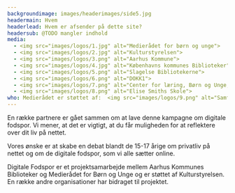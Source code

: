 ```yaml
---
backgroundimage: images/headerimages/side5.jpg
headermain: Hvem
headerlead: Hvem er afsender på dette site?
headersub: @TODO mangler indhold
media:
  - <img src="images/logos/1.jpg" alt="Medierådet for børn og unge">
  - <img src="images/logos/2.jpg" alt="Kulturstyrelsen">
  - <img src="images/logos/3.png" alt="Aarhus Kommune">
  - <img src="images/logos/4.jpg" alt="Københavns kommunes Biblioteker">
  - <img src="images/logos/5.png" alt="Slagelse Bibliotekerne">
  - <img src="images/logos/6.png" alt="DOKK1">
  - <img src="images/logos/7.png" alt="Center for læring, Børn og Unge, Aarhus Kommune">
  - <img src="images/logos/8.png" alt="Elise Smiths Skole">
who: Medierådet er støttet af:  <img src="images/logos/9.png" alt="Samfinansieret af denn Europæiske Union">  
---
```

En række partnere er gået sammen om at lave denne kampagne om digitale fodspor. Vi mener, at det er vigtigt, at du får muligheden for at reflektere over dit liv på nettet.


Vores ønske er at skabe en debat blandt de 15-17 årige om privatliv på nettet og om de digitale fodspor, som vi alle sætter online.  


Digitale Fodspor er et projektsamarbejde mellem Aarhus Kommunes Biblioteker og Medierådet for Børn og Unge og er støttet af Kulturstyrelsen. En række andre organisationer har bidraget til projektet.
